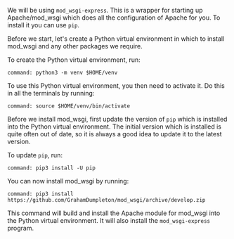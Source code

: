 We will be using `mod_wsgi-express`. This is a wrapper for starting up Apache/mod_wsgi which does all the configuration of Apache for you. To install it you can use `pip`.

Before we start, let's create a Python virtual environment in which to install mod_wsgi and any other packages we require.

To create the Python virtual environment, run:

```terminal:execute
command: python3 -m venv $HOME/venv
```

To use this Python virtual environment, you then need to activate it. Do this in all the terminals by running:

```terminal:execute-all
command: source $HOME/venv/bin/activate
```

Before we install mod_wsgi, first update the version of ``pip`` which is installed into the Python virtual environment. The initial version which is installed is quite often out of date, so it is always a good idea to update it to the latest version.

To update ``pip``, run:

```terminal:execute
command: pip3 install -U pip
```

You can now install mod_wsgi by running:

```terminal:execute
command: pip3 install https://github.com/GrahamDumpleton/mod_wsgi/archive/develop.zip
```

This command will build and install the Apache module for mod_wsgi into the Python virtual environment. It will also install the `mod_wsgi-express` program.
